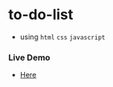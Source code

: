 # to-do-list
 - using `html` `css` `javascript`
### Live Demo
 - [Here](https://irahuldutta02.github.io/web-dev-projects-01/to-do-list/index.html)